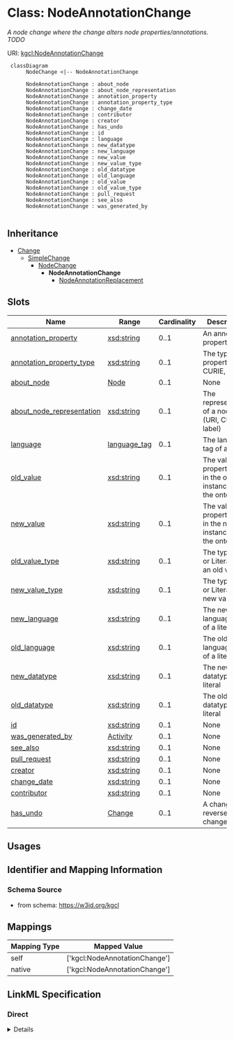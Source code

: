 # Class: NodeAnnotationChange
_A node change where the change alters node properties/annotations. TODO_





URI: [kgcl:NodeAnnotationChange](http://w3id.org/kgcl/NodeAnnotationChange)




```mermaid
 classDiagram
      NodeChange <|-- NodeAnnotationChange
      
      NodeAnnotationChange : about_node
      NodeAnnotationChange : about_node_representation
      NodeAnnotationChange : annotation_property
      NodeAnnotationChange : annotation_property_type
      NodeAnnotationChange : change_date
      NodeAnnotationChange : contributor
      NodeAnnotationChange : creator
      NodeAnnotationChange : has_undo
      NodeAnnotationChange : id
      NodeAnnotationChange : language
      NodeAnnotationChange : new_datatype
      NodeAnnotationChange : new_language
      NodeAnnotationChange : new_value
      NodeAnnotationChange : new_value_type
      NodeAnnotationChange : old_datatype
      NodeAnnotationChange : old_language
      NodeAnnotationChange : old_value
      NodeAnnotationChange : old_value_type
      NodeAnnotationChange : pull_request
      NodeAnnotationChange : see_also
      NodeAnnotationChange : was_generated_by
      

```





## Inheritance
* [Change](Change.md)
    * [SimpleChange](SimpleChange.md)
        * [NodeChange](NodeChange.md)
            * **NodeAnnotationChange**
                * [NodeAnnotationReplacement](NodeAnnotationReplacement.md)



## Slots

| Name | Range | Cardinality | Description  | Info |
| ---  | --- | --- | --- | --- |
| [annotation_property](annotation_property.md) | [xsd:string](xsd:string) | 0..1 | An annotation property  | . |
| [annotation_property_type](annotation_property_type.md) | [xsd:string](xsd:string) | 0..1 | The type of a property (URI, CURIE, label)   | . |
| [about_node](about_node.md) | [Node](Node.md) | 0..1 | None  | . |
| [about_node_representation](about_node_representation.md) | [xsd:string](xsd:string) | 0..1 | The representation of a node (URI, CURIE, label)   | . |
| [language](language.md) | [language_tag](language_tag.md) | 0..1 | The language tag of a literal  | . |
| [old_value](old_value.md) | [xsd:string](xsd:string) | 0..1 | The value of a property held in the old instance of the ontology  | . |
| [new_value](new_value.md) | [xsd:string](xsd:string) | 0..1 | The value of a property held in the new instance of the ontology  | . |
| [old_value_type](old_value_type.md) | [xsd:string](xsd:string) | 0..1 | The type (IRI or Literal) of an old value  | . |
| [new_value_type](new_value_type.md) | [xsd:string](xsd:string) | 0..1 | The type (IRI or Literal) of a new value  | . |
| [new_language](new_language.md) | [xsd:string](xsd:string) | 0..1 | The new language tag of a literal  | . |
| [old_language](old_language.md) | [xsd:string](xsd:string) | 0..1 | The old language tag of a literal  | . |
| [new_datatype](new_datatype.md) | [xsd:string](xsd:string) | 0..1 | The new datatype of a literal  | . |
| [old_datatype](old_datatype.md) | [xsd:string](xsd:string) | 0..1 | The old datatype of a literal  | . |
| [id](id.md) | [xsd:string](xsd:string) | 0..1 | None  | . |
| [was_generated_by](was_generated_by.md) | [Activity](Activity.md) | 0..1 | None  | . |
| [see_also](see_also.md) | [xsd:string](xsd:string) | 0..1 | None  | . |
| [pull_request](pull_request.md) | [xsd:string](xsd:string) | 0..1 | None  | . |
| [creator](creator.md) | [xsd:string](xsd:string) | 0..1 | None  | . |
| [change_date](change_date.md) | [xsd:string](xsd:string) | 0..1 | None  | . |
| [contributor](contributor.md) | [xsd:string](xsd:string) | 0..1 | None  | . |
| [has_undo](has_undo.md) | [Change](Change.md) | 0..1 | A change that reverses this change  | . |


## Usages



## Identifier and Mapping Information







### Schema Source


* from schema: https://w3id.org/kgcl







## Mappings

| Mapping Type | Mapped Value |
| ---  | ---  |
| self | ['kgcl:NodeAnnotationChange'] |
| native | ['kgcl:NodeAnnotationChange'] |


## LinkML Specification

<!-- TODO: investigate https://stackoverflow.com/questions/37606292/how-to-create-tabbed-code-blocks-in-mkdocs-or-sphinx -->

### Direct

<details>
```yaml
name: node annotation change
description: A node change where the change alters node properties/annotations. TODO
from_schema: https://w3id.org/kgcl
is_a: node change
slots:
- annotation property
- annotation property type

```
</details>

### Induced

<details>
```yaml
name: node annotation change
description: A node change where the change alters node properties/annotations. TODO
from_schema: https://w3id.org/kgcl
is_a: node change
attributes:
  annotation property:
    name: annotation property
    description: An annotation property
    from_schema: https://w3id.org/kgcl
    alias: annotation_property
    owner: node annotation change
    range: string
  annotation property type:
    name: annotation property type
    description: 'The type of a property (URI, CURIE, label) '
    from_schema: https://w3id.org/kgcl
    alias: annotation_property_type
    owner: node annotation change
    range: string
  about node:
    name: about node
    from_schema: https://w3id.org/kgcl
    is_a: about
    multivalued: false
    alias: about_node
    owner: node annotation change
    range: node
  about node representation:
    name: about node representation
    description: 'The representation of a node (URI, CURIE, label) '
    from_schema: https://w3id.org/kgcl
    alias: about_node_representation
    owner: node annotation change
    range: string
  language:
    name: language
    description: The language tag of a literal
    from_schema: https://w3id.org/kgcl
    alias: language
    owner: node annotation change
    range: language tag
  old value:
    name: old value
    description: The value of a property held in the old instance of the ontology
    from_schema: https://w3id.org/kgcl
    alias: old_value
    owner: node annotation change
    range: string
  new value:
    name: new value
    description: The value of a property held in the new instance of the ontology
    from_schema: https://w3id.org/kgcl
    alias: new_value
    owner: node annotation change
    range: string
  old value type:
    name: old value type
    description: The type (IRI or Literal) of an old value
    from_schema: https://w3id.org/kgcl
    alias: old_value_type
    owner: node annotation change
    range: string
  new value type:
    name: new value type
    description: The type (IRI or Literal) of a new value
    from_schema: https://w3id.org/kgcl
    alias: new_value_type
    owner: node annotation change
    range: string
  new language:
    name: new language
    description: The new language tag of a literal
    from_schema: https://w3id.org/kgcl
    alias: new_language
    owner: node annotation change
    range: string
  old language:
    name: old language
    description: The old language tag of a literal
    from_schema: https://w3id.org/kgcl
    alias: old_language
    owner: node annotation change
    range: string
  new datatype:
    name: new datatype
    description: The new datatype of a literal
    from_schema: https://w3id.org/kgcl
    alias: new_datatype
    owner: node annotation change
    range: string
  old datatype:
    name: old datatype
    description: The old datatype of a literal
    from_schema: https://w3id.org/kgcl
    alias: old_datatype
    owner: node annotation change
    range: string
  id:
    name: id
    from_schema: https://w3id.org/kgcl/basics
    identifier: true
    alias: id
    owner: node annotation change
    range: string
  was generated by:
    name: was generated by
    from_schema: https://w3id.org/kgcl/prov
    slot_uri: prov:wasGeneratedBy
    alias: was_generated_by
    owner: node annotation change
    range: activity
  see also:
    name: see also
    from_schema: https://w3id.org/kgcl
    slot_uri: rdfs:seeAlso
    alias: see_also
    owner: node annotation change
    range: string
  pull request:
    name: pull request
    from_schema: https://w3id.org/kgcl
    alias: pull_request
    owner: node annotation change
    range: string
  creator:
    name: creator
    from_schema: https://w3id.org/kgcl
    slot_uri: dcterms:creator
    alias: creator
    owner: node annotation change
    range: string
  change date:
    name: change date
    from_schema: https://w3id.org/kgcl
    slot_uri: dcterms:date
    alias: change_date
    owner: node annotation change
    range: string
  contributor:
    name: contributor
    from_schema: https://w3id.org/kgcl
    slot_uri: dcterms:creator
    alias: contributor
    owner: node annotation change
    range: string
  has undo:
    name: has undo
    description: A change that reverses this change
    from_schema: https://w3id.org/kgcl
    domain: change
    multivalued: false
    alias: has_undo
    owner: node annotation change
    range: change

```
</details>